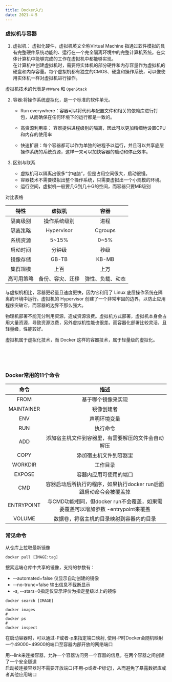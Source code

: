```yaml
---
title: Docker入门
date: 2021-4-5
---
```


### 虚拟机与容器  

1. 虚拟机： 虚拟化硬件，虚拟机英文全称Virtual Machine 指通过软件模拟的具有完整硬件系统功能的、运行在一个完全隔离环境中的完整计算机系统。在实体计算机中能够完成的工作在虚拟机中都能够实现。  
在计算机中创建虚拟机时，需要将实体机的部分硬件和内存容量作为虚拟机的硬盘和内存容量。每个虚拟机都有独立的CMOS、硬盘和操作系统，可以像使用实体机一样对虚拟机进行操作。  

虚拟机技术的代表是```VMWare``` 和 ```OpenStack``` 

2. 容器:将操作系统虚拟化，是一个标准的软件单元。  

   + Run everywhere：容器可以将代码与配置文件和相关的依赖库进行打包，从而确保在任何环境下的运行都是一致的。  

   + 高资源利用率： 容器提供进程级别的隔离，因此可以更加精细地设置CPU和内存的使用率


   + 快速扩展：每个容器都可以作为单独的进程予以运行，并且可以共享底层操作系统的系统资源，这样一来可以加快容器的启动和停止效率。  


3. 区别与联系

    + 虚拟机可以隔离出很多“字电脑”，但是占用空间很大，启动很慢。
    + 容器技术不需要模拟出整个操作系统，只需要虚拟出一个小规模的环境。
    + 运行空间，虚拟机一般要几G到几十G的空间，而容器只要MB级别


对比表格

|特性|虚拟机|容器|
|:---:|:---:|:---:|
|隔离级别|操作系统级别|进程|
|隔离策略|Hypervisor|Cgroups|
|系统资源|5~15%|0~5%|
|启动时间|分钟级|秒级|
|镜像存储|GB-TB|KB-MB|
|集群规模|上百|上万|
|高可用策略|备份、容灾、迁移|弹性、负载、动态|  




与虚拟机相比，容器更轻量且速度更快，因为它利用了 Linux 底层操作系统在隔离的环境中运行。虚拟机的 Hypervisor 创建了一个非常牢固的边界，以防止应用程序突破它，而容器的边界不那么强大。

物理机部署不能充分利用资源，造成资源浪费。虚拟机方式部署，虚拟机本身会占用大量资源，导致资源浪费，另外虚拟机性能也很差。而容器化部署比较灵活，且轻量级，性能较好。

虚拟机属于虚拟化技术，而 Docker 这样的容器技术，属于轻量级的虚拟化。    


<br>
<br>
<br>

### Docker常用的11个命令

|命令|描述|
|:---:|:---:|
|FROM|基于哪个镜像来实现|
|MAINTAINER|镜像创建者|
|ENV|声明环境变量|
|RUN|执行命令|
|ADD|添加宿主机文件到容器里，有需要解压的文件会自动解压|
|COPY|添加宿主机文件到容器里|
|WORKDIR|工作目录|
|EXPOSE|容器内应用可使用的端口|
|CMD|容器启动后所执行的程序，如果执行docker run后面跟启动命令会被覆盖掉|
|ENTRYPOINT|与CMD功能相同，但docker run不会覆盖，如果需要覆盖可以增加参数 -entrypoint来覆盖|
|VOLUME|数据卷，将宿主机的目录映射到容器内的目录|

### 常见命令  

从仓库上拉取最新镜像
```shell
docker pull [IMAGE:tag]
```

搜索远端仓库中共享的镜像，支持的参数有：  
+ --automated=false 仅显示自动创建的镜像  
+ --no-trunc=false  输出信息不截断显示  
+ -s, --stars=0指定仅显示评价为指定星级以上的镜像

```shell
docker search [IMAGE]
```

```shell script
docker images 
# 
docker ps 
# 
docker inspect 
```

在启动容器时，可以通过-P或者-p来指定端口映射, 使用-P时Docker会随机映射一个49000~49900的端口至容器内部开放的网络端口   


用--link来连接容器，允许一个容器访问另一个容器的信息，在两个容器之间创建了一个安全隧道  
启动被连接容器时不需要开放端口(不用-p或者-P标记)，从而避免了暴露数据库或者其他应用端口   




